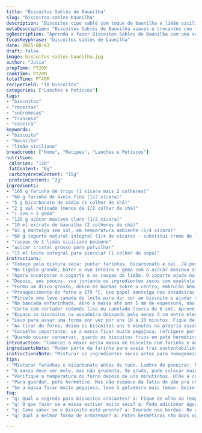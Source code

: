 ```yaml
---
title: "Biscoitos Sablés de Baunilha"
slug: "biscoitos-sables-baunilha"
description: "Biscoitos tipo sablé com toque de baunilha e limão siciliano que traz uma pegada refrescante. Massa fofinha, amanteigada, crocante nas bordas, dá para sentir o açúcar cristalizado estalando no dente. Versão adaptada, reduzida açúcar, farinha parcialmente substituída por farinha de aveia para ficar mais nutritivo e menos seca. Muda o creme de leite para iogurte natural, altera fermento em pó para bicarbonato com limão, deixa o sabor mais complexo. Forno na temperatura média, controlando textura pelo visual, não só pelo tempo. Receita para quem já manja do básico, com ajustes práticos que aprendi testando várias vezes. 18 biscoitos de tamanho médio, uns 6 cm. Ensina também truques para modelar, congelar e assar sem erro."
metaDescription: "Biscoitos Sablés de Baunilha suaves e crocantes com toque de limão siciliano. Receitinha prática e cheia de sabor para impressionar."
ogDescription: "Aprenda a fazer Biscoitos Sablés de Baunilha com uma versão leve e refrescante. Perfeitos para qualquer ocasião."
focusKeyphrase: "biscoitos sablés de baunilha"
date: 2025-08-03
draft: false
image: biscoitos-sables-baunilha.jpg
author: "Julia"
prepTime: PT20M
cookTime: PT20M
totalTime: PT40M
recipeYield: "18 biscoitos"
categories: ["Lanches e Petiscos"]
tags:
- "biscoitos"
- "receitas"
- "sobremesas"
- "francesa"
- "caseira"
keywords:
- "biscoito"
- "baunilha"
- "limão siciliano"
breadcrumb: ["Home", "Recipes", "Lanches e Petiscos"]
nutrition: 
 calories: "120"
 fatContent: "6g"
 carbohydrateContent: "15g"
 proteinContent: "2g"
ingredients:
- "160 g farinha de trigo (1 xícara mais 2 colheres)"
- "60 g farinha de aveia fina (1/2 xícara)"
- "5 g bicarbonato de sódio (1 colher de chá)"
- "2 g sal refinado (menos de 1/2 colher de chá)"
- "1 ovo + 1 gema"
- "120 g açúcar mascavo claro (1/2 xícara)"
- "10 ml extrato de baunilha (2 colheres de chá)"
- "65 g manteiga sem sal, em temperatura ambiente (1/4 xícara)"
- "60 g iogurte natural integral (1/4 de xícara) - substitui creme de leite"
- "raspas de 1 limão siciliano pequeno"
- "açúcar cristal grosso para polvilhar"
- "15 ml leite integral para pincelar (1 colher de sopa)"
instructions:
- "Começo pela mistura seca: juntar farinhas, bicarbonato e sal. Já peneiro tudo junto para abrir espaço e deixar leve. Bicarbonato junto do limão vai reagir dentro da massa, trazendo levemente aerado e sabor fresco; não usa fermento químico normal."
- "Na tigela grande, bater o ovo inteiro e gema com o açúcar mascavo até quase triplicar de volume; demora uns 5 minutos na batedeira com velocidade média-alta. Isso é crucial para garantir biscoito leve, não duro. Acrescento à mistura de ovos a manteiga mole, incorporando cuidadosamente, sem batedeira, para não perder ar."
- "Agora incorporar o iogurte e as raspas de limão. O iogurte ajuda na umidade, evita que o biscoito fique seco com a farinha avena e o açúcar mascavo, que ressecam fácil."
- "Depois, aos poucos, vou juntando os ingredientes secos com espátula. Misturo rápido, só até integrar, sem sovar ou bater demais. Massa fica úmida e macia, modelável. Sempre sentir a textura; massa com farinha de aveia absorve mais líquido, então ajusto com uma colher de chá de água se precisar."
- "Formo um disco grosso, dobro as bordas sobre o centro, embrulho bem com filme plástico e levo à geladeira por 45 minutos. Isso ajuda firmar a manteiga, evita esticar demais na hora de abrir e que o biscoito corra no forno."
- "Preaquecimento do forno a 175 °C. Uso papel manteiga nas assadeiras para evitar que grude, melhor que untar com manteiga, deixa a base crocante."
- "Pincele uma leve camada de leite para dar cor ao biscoito e ajudar o açúcar cristal grudar."
- "Na bancada enfarinhada, abro a massa até uns 5 mm de espessura, não mais fina para não torrar e perder textura amanteigada."
- "Corto com cortador redondo liso ou canelado (cerca de 6 cm). Aproveito bem as sobras sem misturar demais para manter leveza, sempre resfriando o que sobra para abrir depois rápido."
- "Espaço os biscoitos na assadeira deixando pelo menos 3 cm entre eles; durante o cozimento eles expandem um pouco. Pincelo leite por cima e salpico o açúcar grosso com moderação, fica craquelado, interessante o visual e paladar."
- "Levo para assar uma forma por vez por uns 18 a 20 minutos. Fique de olho na cor dourada nas bordas, o centro ainda vai firmar durante o resfriamento. Se assar demais fica duro, menos tempo fica mole demais e pode quebrar ao pegar."
- "Ao tirar do forno, deixo os biscoitos uns 5 minutos na própria assadeira para firmarem, depois transfiro para grade para não amolecerem por causa do vapor."
- "Conselho importante: se a massa ficar muito pegajosa, refrigere por mais tempo antes de abrir; isso facilita cortá-los e mantém a forma no forno."
- "Quando quiser conservar, guardo os biscoitos frios em pote hermético por até 4 dias; para manter crocância, coloco uma fatia de pão dentro do pote para absorver a umidade excessiva."
introduction: "Comecei a mexer nessa massa de biscoito com farinha e manteiga faz anos. Na primeira tentativa, tudo muito doce e duro, erro clássico: exagero no açúcar e pouca manteiga. Também erro grave na textura: abrir a massa muito fina, vira tijolo ou derrete e escapa do formato. Com tempo, descobri que a farinha de aveia junto da de trigo deixa o biscoito mais leve e melhora o sabor. O toque do limão siciliano entra como um up, tira aquela monotonia do açúcar, dá frescor, muda o jogo. Além disso, o iogurte natural no lugar do creme de leite dá uma umidade que ajuda a massa não ficar seca, principalmente depois de uns dias guardados. O segredo mesmo está em equilibrar as quantidades e usar o bicarbonato invés do fermento que somos mais acostumados. Gosto do biscoito com textura que crocaa nas bordas e um interior mais macio. Assar até dourar as laterais, mas o centro ainda um pouco pálido me indica o ponto. Por experiência, a temperatura exportada da receita francesa para o forno doméstico aqui no Brasil é sempre uma conversa: 175 graus funciona na minha casa, mas depende do forno – é mais confiar no cheiro de manteiga tostada e na cor da massa que conta."
ingredientsNote: "Mudar parte da farinha para aveia traz sustentabilidade e nutrição, garante sabor complexo e textura diferente, evita biscoito quebradiço. O iogurte natural pode ser substituído por creme de leite fresco, mas o iogurte mantém a massa mais fresca, menos pesada. Quanto ao açúcar, usar mascavo claro nos dá mais sabor e menos doçura enjoativa; evita açúcares refinados que ressecam mais a massa. Para o fermento, substituir o pó convencional por bicarbonato e um ácido (limão no caso) traz sabor e textura diferentes, evita aquele cheiro químico típico. O sal é fundamental no ponto certo para balancear o doce e ressaltar os sabores. Por fim, a manteiga precisa estar em temperatura ambiente, nem muito mole nem derretida; isso faz toda a diferença na textura final e na habilidade para abrir a massa sem grudar."
instructionsNote: "Misturar os ingredientes secos antes para homogeneizar evita que o bicarbonato fique concentrado em uma parte da massa, o que provocaria sabor amargo e fermentação irregular. Bater os ovos com o açúcar até quase triplicar de tamanho entrega um biscoito mais aerado; é o segredo escondido dos confeiteiros antigos. Juntar a manteiga sem bater evita perder ar, que é o que dá leveza. O iogurte além de substituir a umidade normalmente dada pelo creme de leite, também acidifica a massa na medida certa, ativa o bicarbonato e ajuda o biscoito crescer e ficar macio. Evitar mexer demais a massa depois de juntar a farinha é crucial; massa mexida demais desenvolve glúten, resultando em biscoitos duros. Descanso na geladeira por pelo menos 45 minutos garante firmeza, facilita abrir a massa e definir o corte. No forno, gosto de olhar para a cor das bordas e sentir as bordas firmes com a ponta dos dedos; ponto perfeito não é nem muito pálido nem queimado. Deixo esfriar na assadeira para evitar choque térmico e quebrar, depois transfero para grelha para que não amoleça com vapor. Pra guardar, bolo em pote fechado com uma fatia de pão mantém crocância – truque antigo das cozinheiras. Se usar cortador, sempre polvilhar farinha no fundo e na lâmina para não grudar e perder o formato no processo."
tips:
- "Misturar farinhas e bicarbonato antes de tudo. Lembre de peneirar. Prevenir que o bicarbonato fique em um canto só. Pode deixar um gosto amargo."
- "A massa deve ser mole, mas não grudenta. Se gruda, pode colocar mais farinha de aveia. Se for muito seca, coloca água uma colher de chá de cada vez."
- "Verifique a temperatura do forno depois de uns minutinhos. Olhe a cor. Borda mais dourada, centro levemente pálido. É esse contraste que garante maciez."
- "Para guardar, pote hermético. Mas não esquece da fatia de pão pra controlar a umidade. Senão, os biscoitos murcham e não ficam crocantes."
- "Se a massa ficar muito pegajosa, leve à geladeira mais tempo. Deixe esfriar. Ajuda a dar firmeza. Assim vai ficar mais fácil na hora de cortar."
faq:
- "q: Qual o segredo para biscoitos crocantes? a: Fique de olho na temperatura do forno. Olhe as bordas, deve estar dourada. Centro ainda claro talvez."
- "q: O que fazer se a massa estiver muito seca? a: Pode adicionar água aos poucos. Uma colher de chá até fazer diferença."
- "q: Como saber se o biscoito está pronto? a: Dourado nas bordas. No centro, ainda um pouco pálido. Cuidados. Não pode passar do ponto."
- "q: Qual a melhor forma de armazenar? a: Potes herméticos são boas opções. Com pão dentro ajuda a evitar umidade. Biscoitos frescos duram até 4 dias."

---
```

